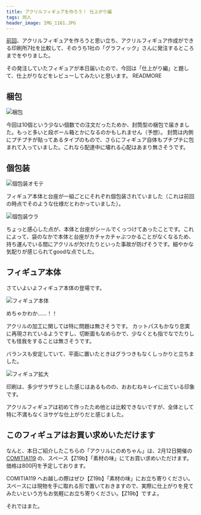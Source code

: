 ```yaml
---
title: アクリルフィギュアを作ろう！ 仕上がり編
tags: 同人
header_image: IMG_1161.JPG
---
```


[前回](/blog/making-acrylic-figure-part1)、アクリルフィギュアを作ろうと思い立ち、アクリルフィギュア作成ができる印刷所7社を比較して、そのうち1社の「グラフィック」さんに発注するところまでをやりました。

その発注していたフィギュアが本日届いたので、今回は「仕上がり編」と題して、仕上がりなどをレビューしてみたいと思います。
READMORE

## 梱包

![梱包](IMG_1115.JPG)

今回は10個という少ない個数での注文だったためか、封筒型の梱包で届きました。もっと多いと段ボール箱とかになるのかもしれません（予想）。
封筒は内側にプチプチが貼ってあるタイプのもので、さらにフィギュア自体もプチプチに包まれて入っていました。これなら配達中に壊れる心配はあまり無さそうです。


## 個包装

![個包装オモテ](IMG_1125.JPG)

フィギュア本体と台座が一組ごとにそれぞれ個包装されていました（これは前回の時点でそのような仕様だとわかっていました）。

![個包装ウラ](IMG_1131.JPG)

ちょっと感心した点が、本体と台座がシールでくっつけてあったことです。これによって、袋のなかで本体と台座がカチャカチャぶつかることがなくなるため、持ち運んでいる間にアクリルが欠けたりといった事故が防げそうです。細やかな気配りが感じられてgoodな点でした。


## フィギュア本体

さていよいよフィギュア本体の登場です。

![フィギュア本体](IMG_1168.JPG)

めちゃかわか……！！

アクリルの加工に関しては特に問題は無さそうです。
カットパスもかなり忠実に再現されているようですし、切断面もなめらかで、少なくとも指でなでたりしても怪我をすることは無さそうです。

バランスも安定していて、平面に置いたときはグラつきもなくしっかりと立ちました。

![フィギュア拡大](IMG_1168_2.JPG)

印刷は、多少ザラザラとした感じはあるものの、おおむねキレイに出ている印象です。

アクリルフィギュアは初めて作ったため他とは比較できないですが、全体として特に不満もなくヨサゲな仕上がりだと感じました。


## このフィギュアはお買い求めいただけます

なんと、本日ご紹介したこちらの「アクリルにのめちゃん」は、2月12日開催の [COMITIA119](http://www.comitia.co.jp/html/119.html) の、スペース【Z19b】「素材の味」にてお買い求めいただけます。価格は800円を予定しております。

COMITIA119 へお越しの際はぜひ【Z19b】「素材の味」にお立ち寄りください。スペースには現物を手に取れる形で置いておきますので、実際に仕上がりを見てみたいという方もお気軽にお立ち寄りください。【Z19b】ですよ。

それではまた。
